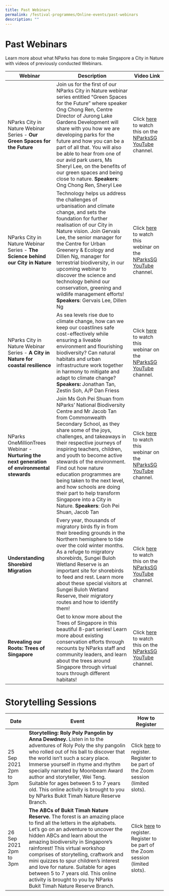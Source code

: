 ```yaml
---
title: Past Webinars
permalink: /festival-programmes/Online-events/past-webinars
description: ""
---
```

# **Past Webinars**


Learn more about what NParks has done to make Singapore a City in Nature with videos of previously conducted Webinars.





| Webinar | Description | Video Link |
| -------- | -------- | -------- |
| NParks City in Nature Webinar Series - **Our Green Spaces for the Future** | Join us for the first of our NParks City in Nature webinar series entitled “Green Spaces for the Future” where speaker Ong Chong Ren, Centre Director of Jurong Lake Gardens Development will share with you how we are developing parks for the future and how you can be a part of all that. You will also be able to hear from one of our avid park users, Ms Sheryl Lee, on the benefits of our green spaces and being close to nature. **Speakers**: Ong Chong Ren, Sheryl Lee|Click [here](https://go.gov.sg/nparksgsfcin) to watch this on the [NParksSG YouTube](https://www.youtube.com/nparkssg) channel.
| NParks City in Nature Webinar Series - **The Science behind our City in Nature** | Technology helps us address the challenges of urbanisation and climate change, and sets the foundation for further realisation of our City in Nature vision. Join Gervais Lee, the senior manager for the Centre for Urban Greenery & Ecology and Dillen Ng, manager for terrestrial biodiversity, in our upcoming webinar to discover the science and technology behind our conservation, greening and wildlife management efforts! **Speakers**: Gervais Lee, Dillen Ng |Click [here](https://go.gov.sg/nparkssciencecin) to watch this webinar on the [NParksSG YouTube](https://www.youtube.com/nparkssg) channel.|
|NParks City in Nature Webinar Series - **A City in Nature for coastal resilience** | As sea levels rise due to climate change, how can we keep our coastlines safe cost-effectively while ensuring a liveable environment and flourishing biodiversity? Can natural habitats and urban infrastructure work together in harmony to mitigate and adapt to climate change? **Speakers:** Jonathan Tan, Zestin Soh, A/P Dan Friess|Click [here](https://go.gov.sg/nparkscincoastalresilience) to watch this webinar on the [NParksSG YouTube](https://www.youtube.com/nparkssg) channel.|
| NParks OneMillionTrees Webinar - **Nurturing the next generation of environmental stewards**    | Join Ms Goh Pei Shuan from NParks’ National Biodiversity Centre and Mr Jacob Tan from Commonwealth Secondary School, as they share some of the joys, challenges, and takeaways in their respective journeys of inspiring teachers, children, and youth to become active stewards of the environment. Find out how nature education programmes are being taken to the next level, and how schools are doing their part to help transform Singapore into a City in Nature. **Speakers**: Goh Pei Shuan, Jacob Tan    | Click [here](https://go.gov.sg/nparksgsfcin) to watch this webinar on the [NParksSG YouTube](https://www.youtube.com/nparkssg) channel.    |
|**Understanding Shorebird Migration**|Every year, thousands of migratory birds fly in from their breeding grounds in the Northern hemisphere to tide over the cold winter months. As a refuge to migratory shorebirds, Sungei Buloh Wetland Reserve is an important site for shorebirds to feed and rest. Learn more about these special visitors at Sungei Buloh Wetland Reserve, their migratory routes and how to identify them!|Click [here](https://go.gov.sg/nparksshorebirdanimation) to watch this on the [NParksSG YouTube](https://www.youtube.com/nparkssg) channel.
|**Revealing our Roots: Trees of Singapore**| Get to know more about the Trees of Singapore in this beautiful 8-part series! Learn more about existing conservation efforts through recounts by NParks staff and community leaders, and learn about the trees around Singapore through virtual tours through different habitats!|Click [here](https://go.gov.sg/revealingrootsplaylist) to watch this on the [NParksSG YouTube](https://www.youtube.com/nparkssg) channel.



# **Storytelling Sessions**


| Date | Event | How to Register |
| -------- | -------- | -------- |
| 25 Sep 2021 2pm to 3pm     | **Storytelling: Roly Poly Pangolin by Anna Dewdney.** Listen in to the adventures of Roly Poly the shy pangolin who rolled out of his ball to discover that the world isn’t such a scary place. Immerse yourself in rhyme and rhythm specially narrated by Moonbeam Award author and storyteller, Wei Teng. Suitable for ages between 5 to 7 years old. This online activity is brought to you by NParks Bukit Timah Nature Reserve Branch.     | Click [here](https://go.gov.sg/cnfob) to register. Register to be part of the Zoom session (limited slots).     | 
26 Sep 2021 2pm to 3pm | **The ABCs of Bukit Timah Nature Reserve.** The forest is an amazing place to find all the letters in the alphabets. Let’s go on an adventure to uncover the hidden ABCs and learn about the amazing biodiversity in Singapore’s rainforest! This virtual workshop comprises of storytelling, craftwork and mini quizzes to spur children’s interest and love for nature. Suitable for ages between 5 to 7 years old. This online activity is brought to you by NParks Bukit Timah Nature Reserve Branch. | Click [here](https://go.gov.sg/cnfob) to register. Register to be part of the Zoom session (limited slots).     |